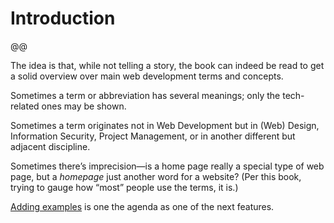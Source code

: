 # Introduction

@@

The idea is that, while not telling a story, the book can indeed be read to get a solid overview over main web development terms and concepts.

Sometimes a term or abbreviation has several meanings; only the tech-related ones may be shown.

Sometimes a term originates not in Web Development but in (Web) Design, Information Security, Project Management, or in another different but adjacent discipline.

Sometimes there’s imprecision—is a home page really a special type of web page, but a _homepage_ just another word for a website? (Per this book, trying to gauge how “most” people use the terms, it is.)

[Adding examples](https://github.com/j9t/web-development-glossary/issues/1) is one the agenda as one of the next features.